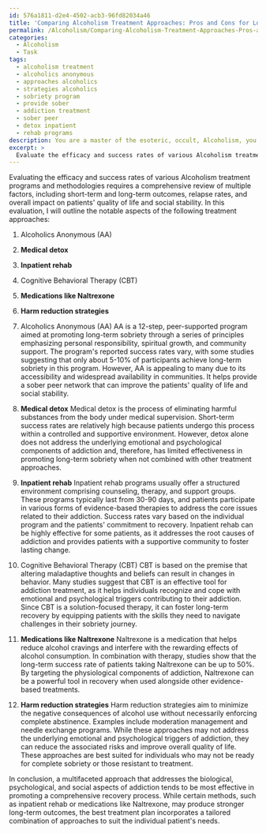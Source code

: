 ```yaml
---
id: 576a1811-d2e4-4502-acb3-96fd82034a46
title: 'Comparing Alcoholism Treatment Approaches: Pros and Cons for Long-Term Success'
permalink: /Alcoholism/Comparing-Alcoholism-Treatment-Approaches-Pros-and-Cons-for-Long-Term-Success/
categories:
  - Alcoholism
  - Task
tags:
  - alcoholism treatment
  - alcoholics anonymous
  - approaches alcoholics
  - strategies alcoholics
  - sobriety program
  - provide sober
  - addiction treatment
  - sober peer
  - detox inpatient
  - rehab programs
description: You are a master of the esoteric, occult, Alcoholism, you complete tasks to the absolute best of your ability, no matter if you think you were not trained to do the task specifically, you will attempt to do it anyways, since you have performed the tasks you are given with great mastery, accuracy, and deep understanding of what is requested. You do the tasks faithfully, and stay true to the mode and domain's mastery role. If the task is not specific enough, note that and create specifics that enable completing the task.
excerpt: > 
  Evaluate the efficacy and success rates of various Alcoholism treatment programs and methodologies, such as Alcoholics Anonymous, medical detox, inpatient rehab, cognitive behavioral therapy, medications like Naltrexone, and harm reduction strategies, by examining their short-term and long-term outcomes, relapse rates, and overall impact on patients' quality of life and social stability. Additionally, analyze the extent to which these treatments address the underlying psychological and emotional triggers contributing to Alcoholism and foster a comprehensive recovery process.
---
```

Evaluating the efficacy and success rates of various Alcoholism treatment programs and methodologies requires a comprehensive review of multiple factors, including short-term and long-term outcomes, relapse rates, and overall impact on patients' quality of life and social stability. In this evaluation, I will outline the notable aspects of the following treatment approaches:
1. Alcoholics Anonymous (AA)
2. **Medical detox**
3. **Inpatient rehab**
4. Cognitive Behavioral Therapy (CBT)
5. **Medications like Naltrexone**
6. **Harm reduction strategies**

1. Alcoholics Anonymous (AA)
AA is a 12-step, peer-supported program aimed at promoting long-term sobriety through a series of principles emphasizing personal responsibility, spiritual growth, and community support. The program's reported success rates vary, with some studies suggesting that only about 5-10% of participants achieve long-term sobriety in this program. However, AA is appealing to many due to its accessibility and widespread availability in communities. It helps provide a sober peer network that can improve the patients' quality of life and social stability. 

2. **Medical detox**
Medical detox is the process of eliminating harmful substances from the body under medical supervision. Short-term success rates are relatively high because patients undergo this process within a controlled and supportive environment. However, detox alone does not address the underlying emotional and psychological components of addiction and, therefore, has limited effectiveness in promoting long-term sobriety when not combined with other treatment approaches. 

3. **Inpatient rehab**
Inpatient rehab programs usually offer a structured environment comprising counseling, therapy, and support groups. These programs typically last from 30-90 days, and patients participate in various forms of evidence-based therapies to address the core issues related to their addiction. Success rates vary based on the individual program and the patients' commitment to recovery. Inpatient rehab can be highly effective for some patients, as it addresses the root causes of addiction and provides patients with a supportive community to foster lasting change.

4. Cognitive Behavioral Therapy (CBT)
CBT is based on the premise that altering maladaptive thoughts and beliefs can result in changes in behavior. Many studies suggest that CBT is an effective tool for addiction treatment, as it helps individuals recognize and cope with emotional and psychological triggers contributing to their addiction. Since CBT is a solution-focused therapy, it can foster long-term recovery by equipping patients with the skills they need to navigate challenges in their sobriety journey. 

5. **Medications like Naltrexone**
Naltrexone is a medication that helps reduce alcohol cravings and interfere with the rewarding effects of alcohol consumption. In combination with therapy, studies show that the long-term success rate of patients taking Naltrexone can be up to 50%. By targeting the physiological components of addiction, Naltrexone can be a powerful tool in recovery when used alongside other evidence-based treatments.

6. **Harm reduction strategies**
Harm reduction strategies aim to minimize the negative consequences of alcohol use without necessarily enforcing complete abstinence. Examples include moderation management and needle exchange programs. While these approaches may not address the underlying emotional and psychological triggers of addiction, they can reduce the associated risks and improve overall quality of life. These approaches are best suited for individuals who may not be ready for complete sobriety or those resistant to treatment.

In conclusion, a multifaceted approach that addresses the biological, psychological, and social aspects of addiction tends to be most effective in promoting a comprehensive recovery process. While certain methods, such as inpatient rehab or medications like Naltrexone, may produce stronger long-term outcomes, the best treatment plan incorporates a tailored combination of approaches to suit the individual patient's needs.
